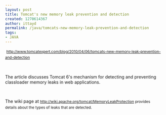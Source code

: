 ```yaml
---
layout: post
title: Tomcat's new memory leak prevention and detection
created: 1270614367
author: ittayd
permalink: /java/tomcats-new-memory-leak-prevention-and-detection
tags:
- JAVA
---
```

<p>&nbsp;<span class="Apple-style-span" style="line-height: 19px; font-size: 12px; "><a href="http://www.tomcatexpert.com/blog/2010/04/06/tomcats-new-memory-leak-prevention-and-detection">http://www.tomcatexpert.com/blog/2010/04/06/tomcats-new-memory-leak-prevention-and-detection</a></span></p>
<p>&nbsp;</p>
<p>The article discusses Tomcat 6's mechanism for detecting and preventing classloader memory leaks in web applications.&nbsp;</p>
<p>&nbsp;</p>
<p>The wiki page at&nbsp;<span class="Apple-style-span" style="line-height: 19px; font-size: 12px; "><a href="http://wiki.apache.org/tomcat/MemoryLeakProtection">http://wiki.apache.org/tomcat/MemoryLeakProtection</a>&nbsp;provides details about the types of leaks that are detected.</span></p>
